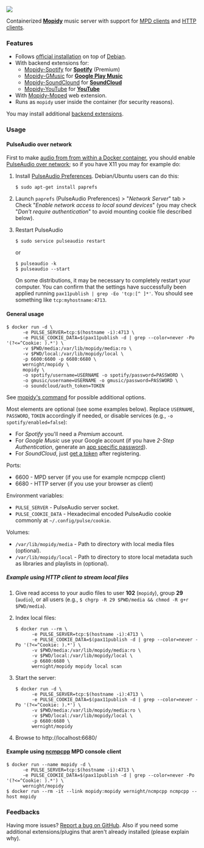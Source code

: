 [![](https://badge.imagelayers.io/wernight/mopidy:latest.svg)](https://imagelayers.io/?images=wernight/mopidy:latest 'Get your own badge on imagelayers.io')

Containerized **[Mopidy]** music server with support for [MPD clients]
and [HTTP clients].

### Features

  * Follows [official installation] on top of [Debian].
  * With backend extensions for:
      * [Mopidy-Spotify] for **[Spotify]** (Premium)
      * [Mopidy-GMusic] for **[Google Play Music]**
      * [Mopidy-SoundClound] for **[SoundCloud]**
      * [Mopidy-YouTube] for **[YouTube]**
  * With [Mopidy-Moped] web extension.
  * Runs as `mopidy` user inside the container (for security reasons).

You may install additional [backend extensions].

### Usage

#### PulseAudio over network

First to make [audio from from within a Docker container], you should enable
[PulseAudio over network]; so if you have X11 you may for example do:

 1. Install [PulseAudio Preferences]. Debian/Ubuntu users can do this:

        $ sudo apt-get install paprefs

 2. Launch `paprefs` (PulseAudio Preferences) > "*Network Server*" tab > Check
    "*Enable network access to local sound devices*" (you may check "*Don't
    require authentication*" to avoid mounting cookie file described below).

 3. Restart PulseAudio

        $ sudo service pulseaudio restart

    or

        $ pulseaudio -k
        $ pulseaudio --start

    On some distributions, it may be necessary to completely restart your
    computer. You can confirm that the settings have successfully been applied
    running `pax11publish | grep -Eo 'tcp:[^ ]*'`. You should see something like
    `tcp:myhostname:4713`.

#### General usage

    $ docker run -d \
          -e PULSE_SERVER=tcp:$(hostname -i):4713 \
          -e PULSE_COOKIE_DATA=$(pax11publish -d | grep --color=never -Po '(?<=^Cookie: ).*') \
          -v $PWD/media:/var/lib/mopidy/media:ro \
          -v $PWD/local:/var/lib/mopidy/local \
          -p 6600:6600 -p 6680:6680 \
          wernight/mopidy \
          mopidy \
          -o spotify/username=USERNAME -o spotify/password=PASSWORD \
          -o gmusic/username=USERNAME -o gmusic/password=PASSWORD \
          -o soundcloud/auth_token=TOKEN

See [mopidy's command] for possible additional options.

Most elements are optional (see some examples below). Replace `USERNAME`,
`PASSWORD`, `TOKEN` accordingly if needed, or disable services (e.g., `-o
spotify/enabled=false`):

  * For *Spotify* you'll need a *Premium* account.
  * For *Google Music* use your Google account (if you have *2-Step
    Authentication*, generate an [app specific password]).
  * For *SoundCloud*, just [get a token] after registering.

Ports:

  * 6600 - MPD server (if you use for example ncmpcpp client)
  * 6680 - HTTP server (if you use your browser as client)

Environment variables:

  * `PULSE_SERVER` - PulseAudio server socket.
  * `PULSE_COOKIE_DATA` - Hexadecimal encoded PulseAudio cookie commonly at
    `~/.config/pulse/cookie`.

Volumes:

  * `/var/lib/mopidy/media` - Path to directory with local media files
    (optional).
  * `/var/lib/mopidy/local` - Path to directory to store local metadata such as
    libraries and playlists in (optional).

##### Example using HTTP client to stream local files

 1. Give read access to your audio files to user **102** (`mopidy`), group
    **29** (`audio`), or all users (e.g., `$ chgrp -R 29 $PWD/media && chmod -R
    g+r $PWD/media`).

 2. Index local files:

        $ docker run --rm \
              -e PULSE_SERVER=tcp:$(hostname -i):4713 \
              -e PULSE_COOKIE_DATA=$(pax11publish -d | grep --color=never -Po '(?<=^Cookie: ).*') \
              -v $PWD/media:/var/lib/mopidy/media:ro \
              -v $PWD/local:/var/lib/mopidy/local \
              -p 6680:6680 \
              wernight/mopidy mopidy local scan

 3. Start the server:

        $ docker run -d \
              -e PULSE_SERVER=tcp:$(hostname -i):4713 \
              -e PULSE_COOKIE_DATA=$(pax11publish -d | grep --color=never -Po '(?<=^Cookie: ).*') \
              -v $PWD/media:/var/lib/mopidy/media:ro \
              -v $PWD/local:/var/lib/mopidy/local \
              -p 6680:6680 \
              wernight/mopidy

 4. Browse to http://localhost:6680/

#### Example using [ncmpcpp] MPD console client

    $ docker run --name mopidy -d \
          -e PULSE_SERVER=tcp:$(hostname -i):4713 \
          -e PULSE_COOKIE_DATA=$(pax11publish -d | grep --color=never -Po '(?<=^Cookie: ).*') \
          wernight/mopidy
    $ docker run --rm -it --link mopidy:mopidy wernight/ncmpcpp ncmpcpp --host mopidy

### Feedbacks

Having more issues? [Report a bug on GitHub]. Also if you need some additional
extensions/plugins that aren't already installed (please explain why).

[//]: # "Links"

[Debian]: https://docs.mopidy.com/en/latest/installation/debian/
[Google Play Music]: https://play.google.com/music/listen
[HTTP clients]: https://docs.mopidy.com/en/latest/ext/web/#ext-web
[MPD clients]: https://docs.mopidy.com/en/latest/clients/mpd/
[Mopidy-GMusic]: https://docs.mopidy.com/en/latest/ext/backends/#mopidy-gmusic
[Mopidy-Moped]: https://docs.mopidy.com/en/latest/ext/web/#mopidy-moped
[Mopidy-SoundClound]: https://docs.mopidy.com/en/latest/ext/backends/#mopidy-soundcloud
[Mopidy-Spotify]: https://docs.mopidy.com/en/latest/ext/backends/#mopidy-spotify
[Mopidy-YouTube]: https://docs.mopidy.com/en/latest/ext/backends/#mopidy-youtube
[Mopidy]: https://www.mopidy.com/
[PulseAudio Preferences]: http://freedesktop.org/software/pulseaudio/paprefs/
[PulseAudio over network]: https://wiki.freedesktop.org/www/Software/PulseAudio/Documentation/User/Network/
[Report a bug on GitHub]: https://github.com/wernight/docker-mopidy/issues
[SoundCloud]: https://soundcloud.com/stream
[Spotify]: https://www.spotify.com/us/
[YouTube]: https://www.youtube.com

[app specific password]: https://security.google.com/settings/security/apppasswords
[audio from from within a Docker container]: http://stackoverflow.com/q/28985714/167897
[backend extensions]: https://docs.mopidy.com/en/latest/ext/backends/
[get a token]: https://www.mopidy.com/authenticate/
[mopidy's command]: https://docs.mopidy.com/en/latest/command/
[ncmpcpp]: https://docs.mopidy.com/en/latest/clients/mpd/#ncmpcpp
[official installation]: https://docs.mopidy.com/en/latest/installation/debian/
